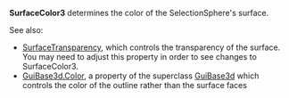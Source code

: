 **SurfaceColor3** determines the color of the SelectionSphere's surface.

See also:

- [SurfaceTransparency](https://create.roblox.com/docs/reference/engine/classes/SelectionSphere#SurfaceTransparency), which
  controls the transparency of the surface. You may need to adjust this
  property in order to see changes to SurfaceColor3.
- [GuiBase3d.Color](https://create.roblox.com/docs/reference/engine/classes/GuiBase3d#Color), a property of the superclass [GuiBase3d](https://create.roblox.com/docs/reference/engine/classes/GuiBase3d) which
  controls the color of the outline rather than the surface faces